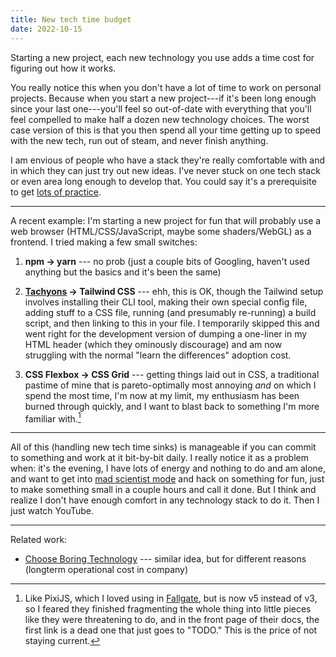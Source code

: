 ```yaml
---
title: New tech time budget
date: 2022-10-15
---
```


Starting a new project, each new technology you use adds a time cost for figuring out how it works.

You really notice this when you don't have a lot of time to work on personal projects. Because when you start a new project---if it's been long enough since your last one---you'll feel so out-of-date with everything that you'll feel compelled to make half a dozen new technology choices. The worst case version of this is that you then spend all your time getting up to speed with the new tech, run out of steam, and never finish anything.

I am envious of people who have a stack they're really comfortable with and in which they can just try out new ideas. I've never stuck on one tech stack or even area long enough to develop that. You could say it's a prerequisite to get [lots of practice](/garage/producing-lots-of-work/).

---

A recent example: I'm starting a new project for fun that will probably use a web browser (HTML/CSS/JavaScript, maybe some shaders/WebGL) as a frontend. I tried making a few small switches:

1. **npm &rarr; yarn** --- no prob (just a couple bits of Googling, haven't used anything but the basics and it's been the same)

2. **[Tachyons](https://tachyons.io/) &rarr; Tailwind CSS** --- ehh, this is OK, though the Tailwind setup involves installing their CLI tool, making their own special config file, adding stuff to a CSS file, running (and presumably re-running) a build script, and then linking to this in your file. I temporarily skipped this and went right for the development version of dumping a one-liner in my HTML header (which they ominously discourage) and am now struggling with the normal "learn the differences" adoption cost.

3. **CSS Flexbox &rarr; CSS Grid** --- getting things laid out in CSS, a traditional pastime of mine that is pareto-optimally most annoying _and_ on which I spend the most time, I'm now at my limit, my enthusiasm has been burned through quickly, and I want to blast back to something I'm more familiar with.[^pixi]

[^pixi]: Like PixiJS, which I loved using in [Fallgate](/posts/fallgate/), but is now v5 instead of v3, so I feared they finished fragmenting the whole thing into little pieces like they were threatening to do, and in the front page of their docs, the first link is a dead one that just goes to "TODO." This is the price of not staying current.

---

All of this (handling new tech time sinks) is manageable if you can commit to something and work at it bit-by-bit daily. I really notice it as a problem when: it's the evening, I have lots of energy and nothing to do and am alone, and want to get into [mad scientist mode](https://alex.miller.garden/notes/mad-scientist-mode/) and hack on something for fun, just to make something small in a couple hours and call it done. But I think and realize I don't have enough comfort in any technology stack to do it. Then I just watch YouTube.

---

Related work:

- [Choose Boring Technology](https://boringtechnology.club/) --- similar idea, but for different reasons (longterm operational cost in company)
